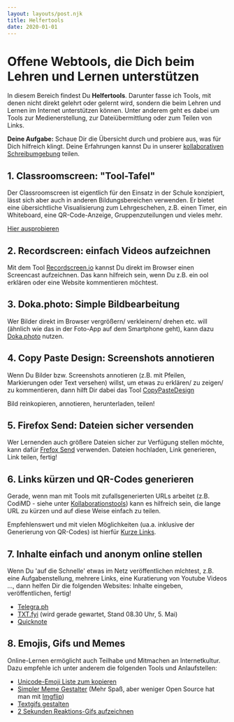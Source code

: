 ```yaml
---
layout: layouts/post.njk
title: Helfertools
date: 2020-01-01
---
```

# Offene Webtools, die Dich beim Lehren und Lernen unterstützen

In diesem Bereich findest Du **Helfertools**. Darunter fasse ich Tools, mit denen nicht direkt gelehrt oder gelernt wird, sondern die beim Lehren und Lernen im Internet unterstützen können. Unter anderem geht es dabei um Tools zur Medienerstellung, zur Dateiübermittlung oder zum Teilen von Links.

**Deine Aufgabe:** Schaue Dir die Übersicht durch und probiere aus, was für Dich hilfreich klingt. Deine Erfahrungen kannst Du in unserer [kollaborativen Schreibumgebung](https://yopad.eu/p/webtools_kollaborativ_lama#) teilen.

## 1. Classroomscreen: "Tool-Tafel"

Der Classroomscreen ist eigentlich für den Einsatz in der Schule konzipiert, lässt sich aber auch in anderen Bildungsbereichen verwenden. Er bietet eine übersichtliche Visualisierung zum Lehrgeschehen, z.B. einen Timer, ein Whiteboard, eine QR-Code-Anzeige, Gruppenzuteilungen und vieles mehr.

[Hier ausprobieren](https://app.classroomscreen.com)

## 2. Recordscreen: einfach Videos aufzeichnen

Mit dem Tool [Recordscreen.io](https://recordscreen.io) kannst Du direkt im Browser einen Screencast aufzeichnen. Das kann hilfreich sein, wenn Du z.B. ein ool erklären oder eine Website kommentieren möchtest.

## 3. Doka.photo: Simple Bildbearbeitung

Wer Bilder direkt im Browser vergrößern/ verkleinern/ drehen etc. will (ähnlich wie das in der Foto-App auf dem Smartphone geht), kann dazu [Doka.photo](https://doka.photo/) nutzen.

## 4. Copy Paste Design: Screenshots annotieren

Wenn Du Bilder bzw. Screenshots annotieren (z.B. mit Pfeilen, Markierungen oder Text versehen) willst, um etwas zu erklären/ zu zeigen/ zu kommentieren, dann hilft Dir dabei das Tool [CopyPasteDesign](https://copypastedesign.com/)

Bild reinkopieren, annotieren, herunterladen, teilen!

## 5. Firefox Send: Dateien sicher versenden

Wer Lernenden auch größere Dateien sicher zur Verfügung stellen möchte, kann dafür [Frefox Send](https://send.firefox.com/) verwenden. Dateien hochladen, Link generieren, Link teilen, fertig!

## 6. Links kürzen und QR-Codes generieren

Gerade, wenn man mit Tools mit zufallsgenerierten URLs arbeitet (z.B. CodiMD - siehe unter [Kollaborationstools](/kollaboration)) kann es hilfreich sein, die lange URL zu kürzen und auf diese Weise einfach zu teilen.

Empfehlenswert und mit vielen Möglichkeiten (ua.a. inklusive der Generierung von QR-Codes) ist hierfür [Kurze Links](https://kurzelinks.de).

## 7. Inhalte einfach und anonym online stellen

Wenn Du 'auf die Schnelle' etwas im Netz veröffentlichen mlchtest, z.B. eine Aufgabenstellung, mehrere Links, eine Kuratierung von Youtube Videos ..., dann helfen Dir die folgenden Websites: Inhalte eingeben, veröffentlichen, fertig!

* [Telegra.ph](https://telegra.ph)
* [TXT.fyi](https://txt.fyi/) (wird gerade gewartet, Stand 08.30 Uhr, 5. Mai)
* [Quicknote](https://quicknote.io/)

## 8. Emojis, Gifs und Memes

Online-Lernen ermöglicht auch Teilhabe und Mitmachen an Internetkultur. Dazu empfehle ich unter anderem die folgenden Tools und Anlaufstellen:

* [Unicode-Emoji Liste zum kopieren](https://unilist.raphaelbastide.com/#emojis)
* [Simpler Meme Gestalter](https://meinmeme.de) (Mehr Spaß, aber weniger Open Source hat man mit [Imgflip](https://imgflip.com/memegenerator))
* [Textgifs gestalten](https://msgif.net/)
* [2 Sekunden Reaktions-Gifs aufzeichnen](https://codepen.io/thibpat/full/bGNqVRP)